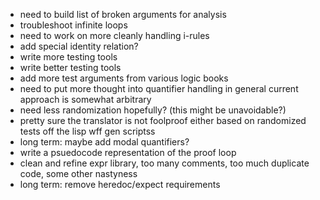 - need to build list of broken arguments for analysis
- troubleshoot infinite loops
- need to work on more cleanly handling i-rules
- add special identity relation?
- write more testing tools
- write better testing tools
- add more test arguments from various logic books
- need to put more thought into quantifier handling in general current approach is somewhat arbitrary 
- need less randomization hopefully? (this might be unavoidable?)
- pretty sure the translator is not foolproof either based on randomized tests off the lisp wff gen scriptss
- long term: maybe add modal quantifiers?
- write a psuedocode representation of the proof loop 
- clean and refine expr library, too many comments, too much duplicate code, some other nastyness
- long term: remove heredoc/expect requirements
